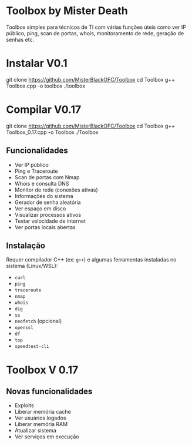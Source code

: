 # Toolbox by Mister Death

Toolbox simples para técnicos de TI com várias funções úteis como ver IP público, ping, scan de portas, whois, monitoramento de rede, geração de senhas etc.

# Instalar V0.1
git clone https://github.com/MisterBlackOFC/Toolbox
cd Toolbox
g++ Toolbox.cpp -o toolbox
./toolbox
# Compilar V0.17
git clone https://github.com/MisterBlackOFC/Toolbox
cd Toolbox
g++ Toolbox_0.17.cpp -o Toolbox
./Toolbox


## Funcionalidades

- Ver IP público
- Ping e Traceroute
- Scan de portas com Nmap
- Whois e consulta DNS
- Monitor de rede (conexões ativas)
- Informações do sistema
- Gerador de senha aleatória
- Ver espaço em disco
- Visualizar processos ativos
- Testar velocidade de internet
- Ver portas locais abertas

## Instalação

Requer compilador C++ (ex: `g++`) e algumas ferramentas instaladas no sistema (Linux/WSL):

- `curl`
- `ping`
- `traceroute`
- `nmap`
- `whois`
- `dig`
- `ss`
- `neofetch` (opcional)
- `openssl`
- `df`
- `top`
- `speedtest-cli`

# Toolbox V 0.17
## Novas funcionalidades
- Exploits
- Liberar memória cache
- Ver usuários logados
- Liberar memória RAM
- Atualizar sistema
- Ver serviços em execução
